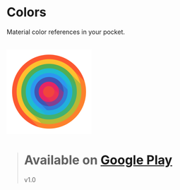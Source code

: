 # Colors
Material color references in your pocket.

<br/>

<img src="https://github.com/DenkSchuldt/Colors/blob/master/app/src/main/res/mipmap-xxxhdpi/ic_launcher.png?raw=true" alt="Colors"/>

<br/>

> # Available on [Google Play](https://play.google.com/store/apps/details?id=com.dennyschuldt.colors)
> v1.0
